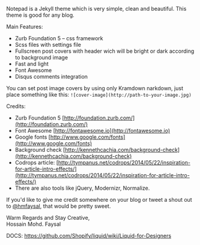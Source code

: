 Notepad is a Jekyll theme which is very simple, clean and beautiful. This theme is good for any blog.
  
Main Features:

* Zurb Foundation 5 – css framework
* Scss files with settings file
* Fullscreen post covers with header wich will be bright or dark according to background image
* Fast and light
* Font Awesome
* Disqus comments integration

You can set post image covers by using only Kramdown narkdown, just place something like this: `![cover-image](http://path-to-your-image.jpg)`

Credits:

* Zurb Foundation 5 [http://foundation.zurb.com/](http://foundation.zurb.com/)
* Font Awesome [http://fontawesome.io](http://fontawesome.io)
* Google fonts [http://www.google.com/fonts](http://www.google.com/fonts)
* Background check [http://kennethcachia.com/background-check](http://kennethcachia.com/background-check)
* Codrops article: [http://tympanus.net/codrops/2014/05/22/inspiration-for-article-intro-effects/](http://tympanus.net/codrops/2014/05/22/inspiration-for-article-intro-effects/)
* There are also tools like jQuery, Modernizr, Normalize.

If you'd like to give me credit somewhere on your blog or tweet a shout out to [@hmfaysal](https://twitter.com/hmfaysal), that would be pretty sweet.


Warm Regards and Stay Creative,  
Hossain Mohd. Faysal

DOCS: https://github.com/Shopify/liquid/wiki/Liquid-for-Designers